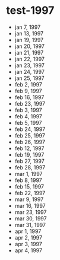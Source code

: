 # test-1997

- jan 7, 1997
- jan 13, 1997
- jan 19, 1997
- jan 20, 1997
- jan 21, 1997
- jan 22, 1997
- jan 23, 1997
- jan 24, 1997
- jan 25, 1997
- feb 2, 1997
- feb 9, 1997
- feb 16, 1997
- feb 23, 1997
- feb 3, 1997
- feb 4, 1997
- feb 5, 1997
- feb 24, 1997
- feb 25, 1997
- feb 26, 1997
- feb 12, 1997
- feb 19, 1997
- feb 27, 1997
- feb 28, 1997
- mar 1, 1997
- feb 8, 1997
- feb 15, 1997
- feb 22, 1997
- mar 9, 1997
- mar 16, 1997
- mar 23, 1997
- mar 30, 1997
- mar 31, 1997
- apr 1, 1997
- apr 2, 1997
- apr 3, 1997
- apr 4, 1997
